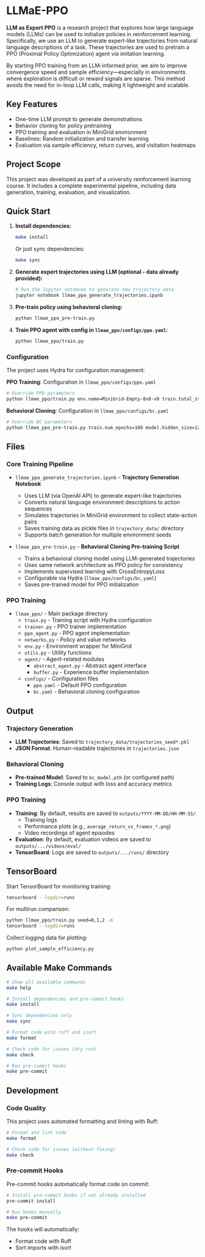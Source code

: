 # LLMaE-PPO

**LLM as Expert PPO** is a research project that explores how large language models (LLMs) can be used to initialize policies in reinforcement learning. Specifically, we use an LLM to generate expert-like trajectories from natural language descriptions of a task. These trajectories are used to pretrain a PPO (Proximal Policy Optimization) agent via imitation learning.

By starting PPO training from an LLM-informed prior, we aim to improve convergence speed and sample efficiency—especially in environments where exploration is difficult or reward signals are sparse. This method avoids the need for in-loop LLM calls, making it lightweight and scalable.

## Key Features
- One-time LLM prompt to generate demonstrations
- Behavior cloning for policy pretraining
- PPO training and evaluation in MiniGrid environment
- Baselines: Random initialization and transfer learning
- Evaluation via sample efficiency, return curves, and visitation heatmaps

## Project Scope
This project was developed as part of a university reinforcement learning course. It includes a complete experimental pipeline, including data generation, training, evaluation, and visualization.

## Quick Start

1. **Install dependencies:**
   ```bash
   make install
   ```
   Or just sync dependencies:
   ```bash
   make sync
   ```

2. **Generate expert trajectories using LLM (optional - data already provided):**
   ```bash
   # Run the Jupyter notebook to generate new trajectory data
   jupyter notebook llmae_ppo_generate_trajectories.ipynb
   ```

3. **Pre-train policy using behavioral cloning:**
   ```bash
   python llmae_ppo_pre-train.py
   ```

4. **Train PPO agent with config in `llmae_ppo/configs/ppo.yaml`:**
   ```bash
   python llmae_ppo/train.py
   ```

### Configuration

The project uses Hydra for configuration management:

**PPO Training**: Configuration in `llmae_ppo/configs/ppo.yaml`
```bash
# Override PPO parameters
python llmae_ppo/train.py env.name=MiniGrid-Empty-8x8-v0 train.total_steps=100000 agent.lr_actor=0.0003
```

**Behavioral Cloning**: Configuration in `llmae_ppo/configs/bc.yaml`
```bash
# Override BC parameters
python llmae_ppo_pre-train.py train.num_epochs=100 model.hidden_size=128 model.lr=0.001
```

## Files

### Core Training Pipeline

- `llmae_ppo_generate_trajectories.ipynb` - **Trajectory Generation Notebook**
  - Uses LLM (via OpenAI API) to generate expert-like trajectories
  - Converts natural language environment descriptions to action sequences
  - Simulates trajectories in MiniGrid environment to collect state-action pairs
  - Saves training data as pickle files in `trajectory_data/` directory
  - Supports batch generation for multiple environment seeds

- `llmae_ppo_pre-train.py` - **Behavioral Cloning Pre-training Script**
  - Trains a behavioral cloning model using LLM-generated trajectories
  - Uses same network architecture as PPO policy for consistency
  - Implements supervised learning with CrossEntropyLoss
  - Configurable via Hydra (`llmae_ppo/configs/bc.yaml`)
  - Saves pre-trained model for PPO initialization

### PPO Training

- `llmae_ppo/` - Main package directory
  - `train.py` - Training script with Hydra configuration
  - `trainer.py` - PPO trainer implementation
  - `ppo_agent.py` - PPO agent implementation
  - `networks.py` - Policy and value networks
  - `env.py` - Environment wrapper for MiniGrid
  - `utils.py` - Utility functions
  - `agent/` - Agent-related modules
    - `abstract_agent.py` - Abstract agent interface
    - `buffer.py` - Experience buffer implementation
  - `configs/` - Configuration files
    - `ppo.yaml` - Default PPO configuration
    - `bc.yaml` - Behavioral cloning configuration

## Output

### Trajectory Generation
- **LLM Trajectories**: Saved to `trajectory_data/trajectories_seed*.pkl`
- **JSON Format**: Human-readable trajectories in `trajectories.json`

### Behavioral Cloning
- **Pre-trained Model**: Saved to `bc_model.pth` (or configured path)
- **Training Logs**: Console output with loss and accuracy metrics

### PPO Training
- **Training**: By default, results are saved to `outputs/YYYY-MM-DD/HH-MM-SS/`
  - Training logs
  - Performance plots (e.g., `average_return_vs_frames_*.png`)
  - Video recordings of agent episodes
- **Evaluation**: By default, evaluation videos are saved to `outputs/.../videos/eval/`
- **TensorBoard**: Logs are saved to `outputs/.../runs/` directory

## TensorBoard

Start TensorBoard for monitoring training:
```bash
tensorboard --logdir=runs
```

For multirun comparison:
```bash
python llmae_ppo/train.py seed=0,1,2 -m
tensorboard --logdir=runs
```

Collect logging data for plotting:
```bash
python plot_sample_efficiency.py
```

## Available Make Commands

```bash
# Show all available commands
make help

# Install dependencies and pre-commit hooks
make install

# Sync dependencies only
make sync

# Format code with ruff and isort
make format

# Check code for issues (dry run)
make check

# Run pre-commit hooks
make pre-commit
```

## Development

### Code Quality

This project uses automated formatting and linting with Ruff:

```bash
# Format and lint code
make format

# Check code for issues (without fixing)
make check
```

### Pre-commit Hooks

Pre-commit hooks automatically format code on commit:

```bash
# Install pre-commit hooks if not already installed
pre-commit install

# Run hooks manually
make pre-commit
```

The hooks will automatically:
- Format code with Ruff
- Sort imports with isort
